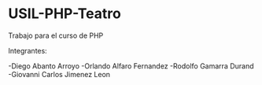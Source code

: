 USIL-PHP-Teatro
===============

Trabajo para el curso de PHP

Integrantes:

-Diego Abanto Arroyo
-Orlando Alfaro Fernandez
-Rodolfo Gamarra Durand
-Giovanni Carlos Jimenez Leon 